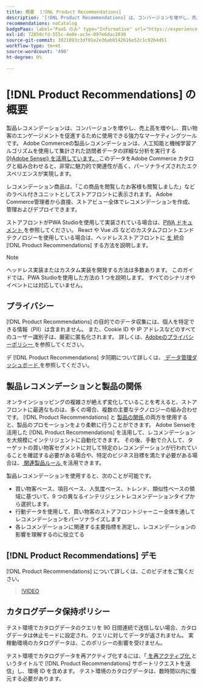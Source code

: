 ```yaml
---
title: 概要  [!DNL Product Recommendations]
description: '[!DNL Product Recommendations] は、コンバージョンを増やし、売上高を増やし、買い物客のエンゲージメントを促進するために使用できる、強力なマーケティングツールです。'
recommendations: noCatalog
badgePaas: label="PaaS のみ" type="Informative" url="https://experienceleague.adobe.com/ja/docs/commerce/user-guides/product-solutions" tooltip="Adobe Commerce on Cloud プロジェクト（Adobeが管理する PaaS インフラストラクチャ）およびオンプレミスプロジェクトにのみ適用されます。"
exl-id: 72850cfd-555c-4e0e-ac3e-097e6dac2030
source-git-commit: 3821893c3df01e2e36ab0142616e52c1c92b4d51
workflow-type: tm+mt
source-wordcount: '490'
ht-degree: 0%

---
```


# [!DNL Product Recommendations] の概要

製品レコメンデーションは、コンバージョンを増やし、売上高を増やし、買い物客のエンゲージメントを促進するために使用できる強力なマーケティングツールです。 Adobe Commerceの製品レコメンデーションは、人工知能と機械学習アルゴリズムを使用して集計された訪問者データの詳細な分析を実行する [0&rbrace;Adobe Sensei&rbrace; を活用しています。 ](https://www.adobe.com/sensei.html)このデータをAdobe Commerce カタログと組み合わせると、非常に魅力的で関連性が高く、パーソナライズされたエクスペリエンスが実現します。

レコメンデーション商品は、「この商品を閲覧したお客様も閲覧しました」などのラベル付きユニットとしてストアフロントに表示されます。 Adobe Commerce管理者から直接、ストアビュー全体でレコメンデーションを作成、管理およびデプロイできます。

ストアフロントがPWA Studioを使用して実装されている場合は、[PWA ドキュメント ](https://developer.adobe.com/commerce/pwa-studio/integrations/product-recommendations/) を参照してください。 React や Vue JS などのカスタムフロントエンドテクノロジーを使用している場合は、ヘッドレスストアフロントに [ を ](headless.md) 統合 [!DNL Product Recommendations] する方法を説明します。

>[!NOTE]
>
>ヘッドレス実装またはカスタム実装を開発する方法は多数あります。 このガイドでは、PWA Studioを使用した方法の 1 つを説明します。 すべてのシナリオやイベントには対応していません。

## プライバシー

[!DNL Product Recommendations] の目的でのデータ収集には、個人を特定できる情報（PII）は含まれません。 また、Cookie ID や IP アドレスなどのすべてのユーザー識別子は、厳密に匿名化されます。 詳しくは、[Adobeのプライバシーポリシー ](https://www.adobe.com/privacy/policy.html) を参照してください。

デ [!DNL Product Recommendations] タ同期について詳しくは、[ データ管理ダッシュボード ](https://experienceleague.adobe.com/docs/commerce-admin/systems/data-transfer/data-dashboard.html?lang=ja) を参照してください。

## 製品レコメンデーションと製品の関係

オンラインショッピングの複雑さが絶えず変化していることを考えると、ストアフロントに最適なものは、多くの場合、複数の主要なテクノロジーの組み合わせです。 [!DNL Product Recommendations] と [ 製品の関係 ](https://experienceleague.adobe.com/docs/commerce-admin/marketing/promotions/product-relationships/product-relationships.html?lang=ja) の両方を使用すると、製品のプロモーションをより柔軟に行うことができます。 Adobe Senseiを活用した [!DNL Product Recommendations] を活用して、レコメンデーションを大規模にインテリジェントに自動化できます。 その後、手動で介入して、ターゲットの買い物客セグメントに対して特定のレコメンデーションが行われていることを確認する必要がある場合や、特定のビジネス目標を満たす必要がある場合は、[ 関連製品ルール ](https://experienceleague.adobe.com/docs/commerce-admin/marketing/promotions/product-relationships/product-related-rules.html?lang=ja) を活用できます。

製品レコメンデーションを使用すると、次のことが可能です。

- 買い物客ベース、項目ベース、人気度ベース、トレンド、類似性ベースの領域に基づいて、9 つの異なるインテリジェントレコメンデーションタイプから選択します。
- 行動データを使用して、買い物客のストアフロントジャーニー全体を通してレコメンデーションをパーソナライズします
- 各レコメンデーションに関連する主要指標を測定し、レコメンデーションの影響を理解するのに役立てる

## [!DNL Product Recommendations] デモ

[!DNL Product Recommendations] について詳しくは、このビデオをご覧ください。

>[!VIDEO](https://video.tv.adobe.com/v/3449926?quality=12&captions=jpn)

## カタログデータ保持ポリシー

テスト環境でカタログデータのクエリを 90 日間連続で送信しない場合、カタログデータは休止モードに設定され、クエリに対してデータが返されません。 実稼動環境のカタログデータは、このポリシーの影響を受けません。

テスト環境でカタログデータを再アクティブ化するには、「[ を再アクティブ化 ](https://experienceleague.adobe.com/ja/docs/commerce-knowledge-base/kb/help-center-guide/magento-help-center-user-guide#experience-league-start-page) というタイトルで [!DNL Product Recommendations] サポートリクエストを送信」し、環境 ID を含めます。 テスト環境のカタログデータは、数時間以内に復元する必要があります。
